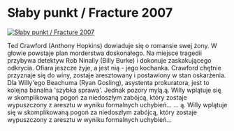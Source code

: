 Słaby punkt / Fracture 2007 
=============
[![Słaby punkt / Fracture 2007 ](http://vidos.pl/images/player.gif)](http://vidos.pl/slaby-punkt-fracture-2007)

 Ted Crawford (Anthony Hopkins) dowiaduje się o romansie swej żony. W głowie powstaje plan morderstwa doskonałego. Na miejsce tragedii przybywa detektyw Rob Ninally (Billy Burke) i dokonuje zaskakującego odkrycia. Ofiara jeszcze żyje, a jest nią - jego kochanka. Crawford chętnie przyznaje się do winy, zostaje aresztowany i postawiony w stan oskarżenia. Dla Willy'ego Beachuma (Ryan Gosling), asystenta prokuratora, jest to kolejna banalna 'szybka sprawa'. Jednak pozory mylą.ą. Willy wplątuje się w skomplikowaną pogoń za niedoszłym zabójcą, który zostaje wypuszczony z aresztu w wyniku formalnych uchybień...  ... ą. Willy wplątuje się w skomplikowaną pogoń za niedoszłym zabójcą, który zostaje wypuszczony z aresztu w wyniku formalnych uchybień...
